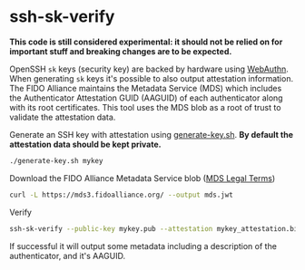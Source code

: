 # ssh-sk-verify

**This code is still considered experimental: it should not be relied on for important stuff and breaking changes are to be expected.**

OpenSSH `sk` keys (security key) are backed by hardware using [WebAuthn](https://www.w3.org/TR/webauthn-2/). When generating `sk` keys it's possible to also output
attestation information. The FIDO Alliance maintains the Metadata Service (MDS) which includes the Authenticator Attestation GUID (AAGUID) of each authenticator
along with its root certificates. This tool uses the MDS blob as a root of trust to validate the attestation data.

Generate an SSH key with attestation using [generate-key.sh](generate-key.sh). **By default the attestation data should be kept private.**
```bash
./generate-key.sh mykey
```

Download the FIDO Alliance Metadata Service blob ([MDS Legal Terms](https://fidoalliance.org/metadata-legal-terms/))
```sh
curl -L https://mds3.fidoalliance.org/ --output mds.jwt
```

Verify
```bash
ssh-sk-verify --public-key mykey.pub --attestation mykey_attestation.bin --challenge mykey_challenge.bin --mds mds.jwt
```
If successful it will output some metadata including a description of the authenticator, and it's AAGUID.